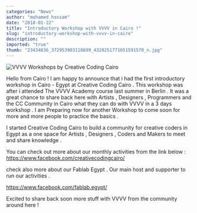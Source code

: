 ```yaml
---
categories: "News"
author: "mohamed hossam"
date: "2018-01-22"
title: "Introductory Workshop with VVVV in Cairo !"
slug: "introductory-workshop-with-vvvv-in-cairo"
description: ""
imported: "true"
thumb: "23434836_372953903118699_4329251771051591570_n.jpg"
---
```



 
![VVVV Workshops by Creative Coding Cairo ](23434836_372953903118699_4329251771051591570_n.jpg) 

Hello from Cairo !
I am happy to announce that i had the first introductory workshop in Cairo - Egypt  at  Creative Coding Cairo .
This workshop was after i attended The VVVV Academy course last summer in Berlin . It was a great chance to share back here with Artists , Designers , Programmers and the CC Community in Cairo what they can do with VVVV  in a 3 days workshop .  I am Preparing now for another Workshop to come soon for more  and more people to practice the basics . 

I started Creative Coding Cairo to build a community for creative coders in Egypt  as a one space for Artists , Designers , Coders and Makers to meet and share knowledge .

You can check out more about our monthly activities from the link below :
https://www.facebook.com/creativecodingcairo/ 

check also more about our Fablab Egypt . Our main host and supporter to run our activities . 

https://www.facebook.com/fablab.egypt/

Excited to share back soon more stuff with VVVV from the community around here ! 

